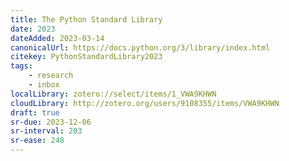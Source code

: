 ```yaml
---
title: The Python Standard Library
date: 2023
dateAdded: 2023-03-14
canonicalUrl: https://docs.python.org/3/library/index.html
citekey: PythonStandardLibrary2023
tags:
    - research
    - inbox
localLibrary: zotero://select/items/1_VWA9KHWN
cloudLibrary: http://zotero.org/users/9108355/items/VWA9KHWN
draft: true
sr-due: 2023-12-06
sr-interval: 203
sr-ease: 248
---
```


